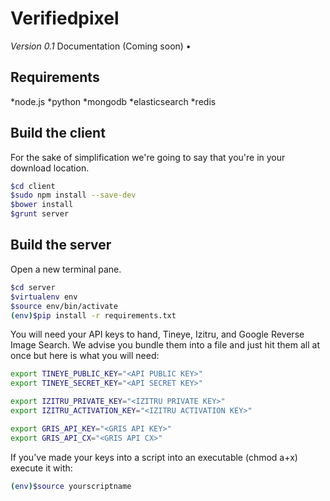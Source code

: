 # Verifiedpixel
*Version 0.1*
Documentation (Coming soon) •
## Requirements
*node.js
*python
*mongodb
*elasticsearch
*redis
## Build the client
For the sake of simplification we're going to say that you're in your download location.
```bash
$cd client
$sudo npm install --save-dev
$bower install
$grunt server
```
## Build the server
Open a new terminal pane.
```bash
$cd server
$virtualenv env
$source env/bin/activate
(env)$pip install -r requirements.txt
```
You will need your API keys to hand, Tineye, Izitru, and Google Reverse Image Search. We advise you bundle them into a file and just hit them all at once but here is what you will need:
```bash
export TINEYE_PUBLIC_KEY="<API PUBLIC KEY>" 
export TINEYE_SECRET_KEY="<API SECRET KEY>"

export IZITRU_PRIVATE_KEY="<IZITRU PRIVATE KEY>"
export IZITRU_ACTIVATION_KEY="<IZITRU ACTIVATION KEY>"

export GRIS_API_KEY="<GRIS API KEY>"
export GRIS_API_CX="<GRIS API CX>"
```
If you've made your keys into a script into an executable (chmod a+x) execute it with:
```bash
(env)$source yourscriptname
```
